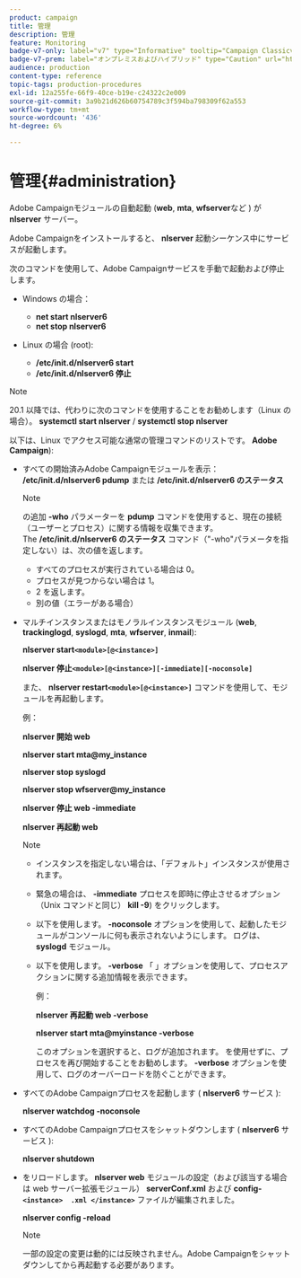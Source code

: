 ```yaml
---
product: campaign
title: 管理
description: 管理
feature: Monitoring
badge-v7-only: label="v7" type="Informative" tooltip="Campaign Classicv7 にのみ適用"
badge-v7-prem: label="オンプレミスおよびハイブリッド" type="Caution" url="https://experienceleague.adobe.com/docs/campaign-classic/using/installing-campaign-classic/architecture-and-hosting-models/hosting-models-lp/hosting-models.html?lang=ja" tooltip="オンプレミスデプロイメントとハイブリッドデプロイメントにのみ適用されます"
audience: production
content-type: reference
topic-tags: production-procedures
exl-id: 12a255fe-66f9-40ce-b19e-c24322c2e009
source-git-commit: 3a9b21d626b60754789c3f594ba798309f62a553
workflow-type: tm+mt
source-wordcount: '436'
ht-degree: 6%

---
```


# 管理{#administration}



Adobe Campaignモジュールの自動起動 (**web**, **mta**, **wfserver**&#x200B;など ) が **nlserver** サーバー。

Adobe Campaignをインストールすると、 **nlserver** 起動シーケンス中にサービスが起動します。

次のコマンドを使用して、Adobe Campaignサービスを手動で起動および停止します。

* Windows の場合：

   * **net start nlserver6**
   * **net stop nlserver6**

* Linux の場合 (root):

   * **/etc/init.d/nlserver6 start**
   * **/etc/init.d/nlserver6 停止**

>[!NOTE]
>
>20.1 以降では、代わりに次のコマンドを使用することをお勧めします（Linux の場合）。 **systemctl start nlserver** / **systemctl stop nlserver**

以下は、Linux でアクセス可能な通常の管理コマンドのリストです。 **Adobe Campaign**):

* すべての開始済みAdobe Campaignモジュールを表示： **/etc/init.d/nlserver6 pdump** または **/etc/init.d/nlserver6 のステータス**

  >[!NOTE]
  >
  >の追加 **-who** パラメーターを **pdump** コマンドを使用すると、現在の接続（ユーザーとプロセス）に関する情報を収集できます。\
  >The **/etc/init.d/nlserver6 のステータス** コマンド（&quot;-who&quot;パラメータを指定しない）は、次の値を返します。
  >
  >    * すべてのプロセスが実行されている場合は 0。
  >    * プロセスが見つからない場合は 1。
  >    * 2 を返します。
  >    * 別の値（エラーがある場合）
  >

* マルチインスタンスまたはモノラルインスタンスモジュール (**web**, **trackinglogd**, **syslogd**, **mta**, **wfserver**, **inmail**):

  **nlserver start`<module>[@<instance>]`**

  **nlserver 停止`<module>[@<instance>][-immediate][-noconsole]`**

  また、 **nlserver restart`<module>[@<instance>]`** コマンドを使用して、モジュールを再起動します。

  例：

  **nlserver 開始 web**

  **nlserver start mta@my_instance**

  **nlserver stop syslogd**

  **nlserver stop wfserver@my_instance**

  **nlserver 停止 web -immediate**

  **nlserver 再起動 web**

  >[!NOTE]
  >
  >* インスタンスを指定しない場合は、「デフォルト」インスタンスが使用されます。
  >* 緊急の場合は、 **-immediate** プロセスを即時に停止させるオプション（Unix コマンドと同じ） **kill -9**) をクリックします。
  >* 以下を使用します。 **-noconsole** オプションを使用して、起動したモジュールがコンソールに何も表示されないようにします。 ログは、 **syslogd** モジュール。
  >* 以下を使用します。 **-verbose** 「 」オプションを使用して、プロセスアクションに関する追加情報を表示できます。
  >
  >   例：
  >
  >   **nlserver 再起動 web -verbose**
  >
  >   **nlserver start mta@myinstance -verbose**
  >
  >   このオプションを選択すると、ログが追加されます。 を使用せずに、プロセスを再び開始することをお勧めします。 **-verbose** オプションを使用して、ログのオーバーロードを防ぐことができます。

* すべてのAdobe Campaignプロセスを起動します ( **nlserver6** サービス ):

  **nlserver watchdog -noconsole**

* すべてのAdobe Campaignプロセスをシャットダウンします ( **nlserver6** サービス ):

  **nlserver shutdown**

* をリロードします。 **nlserver web** モジュールの設定（および該当する場合は web サーバー拡張モジュール） **serverConf.xml** および **config-`<instance>  .xml </instance>`** ファイルが編集されました。

  **nlserver config -reload**

  >[!NOTE]
  >
  >一部の設定の変更は動的には反映されません。Adobe Campaignをシャットダウンしてから再起動する必要があります。
